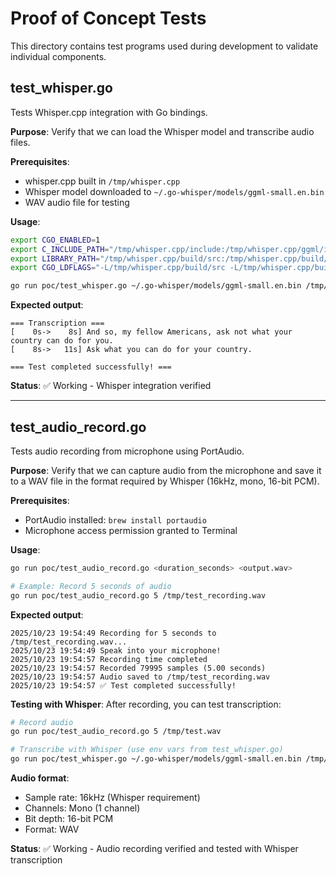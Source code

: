 # Proof of Concept Tests

This directory contains test programs used during development to validate individual components.

## test_whisper.go

Tests Whisper.cpp integration with Go bindings.

**Purpose**: Verify that we can load the Whisper model and transcribe audio files.

**Prerequisites**:
- whisper.cpp built in `/tmp/whisper.cpp`
- Whisper model downloaded to `~/.go-whisper/models/ggml-small.en.bin`
- WAV audio file for testing

**Usage**:
```bash
export CGO_ENABLED=1
export C_INCLUDE_PATH="/tmp/whisper.cpp/include:/tmp/whisper.cpp/ggml/include"
export LIBRARY_PATH="/tmp/whisper.cpp/build/src:/tmp/whisper.cpp/build/ggml/src:/tmp/whisper.cpp/build/ggml/src/ggml-metal:/tmp/whisper.cpp/build/ggml/src/ggml-blas"
export CGO_LDFLAGS="-L/tmp/whisper.cpp/build/src -L/tmp/whisper.cpp/build/ggml/src -L/tmp/whisper.cpp/build/ggml/src/ggml-metal -L/tmp/whisper.cpp/build/ggml/src/ggml-blas -lwhisper -lggml -Wl,-rpath,/tmp/whisper.cpp/build/src -Wl,-rpath,/tmp/whisper.cpp/build/ggml/src -Wl,-rpath,/tmp/whisper.cpp/build/ggml/src/ggml-metal -Wl,-rpath,/tmp/whisper.cpp/build/ggml/src/ggml-blas"

go run poc/test_whisper.go ~/.go-whisper/models/ggml-small.en.bin /tmp/whisper.cpp/samples/jfk.wav
```

**Expected output**:
```
=== Transcription ===
[    0s->    8s] And so, my fellow Americans, ask not what your country can do for you.
[    8s->   11s] Ask what you can do for your country.

=== Test completed successfully! ===
```

**Status**: ✅ Working - Whisper integration verified

---

## test_audio_record.go

Tests audio recording from microphone using PortAudio.

**Purpose**: Verify that we can capture audio from the microphone and save it to a WAV file in the format required by Whisper (16kHz, mono, 16-bit PCM).

**Prerequisites**:
- PortAudio installed: `brew install portaudio`
- Microphone access permission granted to Terminal

**Usage**:
```bash
go run poc/test_audio_record.go <duration_seconds> <output.wav>

# Example: Record 5 seconds of audio
go run poc/test_audio_record.go 5 /tmp/test_recording.wav
```

**Expected output**:
```
2025/10/23 19:54:49 Recording for 5 seconds to /tmp/test_recording.wav...
2025/10/23 19:54:49 Speak into your microphone!
2025/10/23 19:54:57 Recording time completed
2025/10/23 19:54:57 Recorded 79995 samples (5.00 seconds)
2025/10/23 19:54:57 Audio saved to /tmp/test_recording.wav
2025/10/23 19:54:57 ✅ Test completed successfully!
```

**Testing with Whisper**:
After recording, you can test transcription:
```bash
# Record audio
go run poc/test_audio_record.go 5 /tmp/test.wav

# Transcribe with Whisper (use env vars from test_whisper.go)
go run poc/test_whisper.go ~/.go-whisper/models/ggml-small.en.bin /tmp/test.wav
```

**Audio format**:
- Sample rate: 16kHz (Whisper requirement)
- Channels: Mono (1 channel)
- Bit depth: 16-bit PCM
- Format: WAV

**Status**: ✅ Working - Audio recording verified and tested with Whisper transcription
